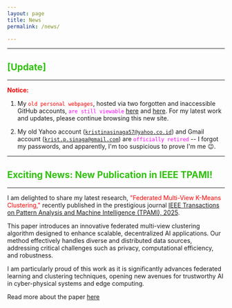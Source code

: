```yaml
---
layout: page
title: News
permalink: /news/

---
```


---

## <span style="color: #2FC10B;">[Update]</span>
---

**<span style="color: red;">Notice:</span>** 

1. My <code style="color : red">old personal webpages</code>, hosted via two forgotten and inaccessible GitHub accounts, <code style="color : magenta">are still viewable</code> [here](https://patternkps.github.io) and [here](https://kpnaga08.github.io/about/). For my latest work and updates, please continue browsing this new site.

2. My old Yahoo account (<code style="color : red">kristinasinaga57@yahoo.co.id</code>) and Gmail account (<code style="color : magenta">krist.p.sinaga@gmail.com</code>) are <code style="color : Fuchsia">officially retired</code> -- I forgot my passwords, and apparently, I'm too suspicious to prove I'm me 😉.

---

## <span style="color: #2FC10B;">Exciting News: New Publication in IEEE TPAMI!</span>
---

I am delighted to share my latest research, <span style="color: red;">"Federated Multi-View K-Means Clustering,"</span> recently published in the prestigious journal <span style="color: #1E7509;">[IEEE Transactions on Pattern Analysis and Machine Intelligence (TPAMI), 2025](https://ieeexplore.ieee.org/xpl/RecentIssue.jsp?punumber=34)</span>.

This paper introduces an innovative federated multi-view clustering algorithm designed to enhance scalable, decentralized AI applications. Our method effectively handles diverse and distributed data sources, addressing critical challenges such as privacy, computational efficiency, and robustness.

I am particularly proud of this work as it is significantly advances federated learning and clustering techniques, opening new avenues for trustworthy AI in cyber-physical systems and edge computing.


Read more about the paper <span style="color: #B31E9A;">[here](https://ieeexplore.ieee.org/abstract/document/10810504)
